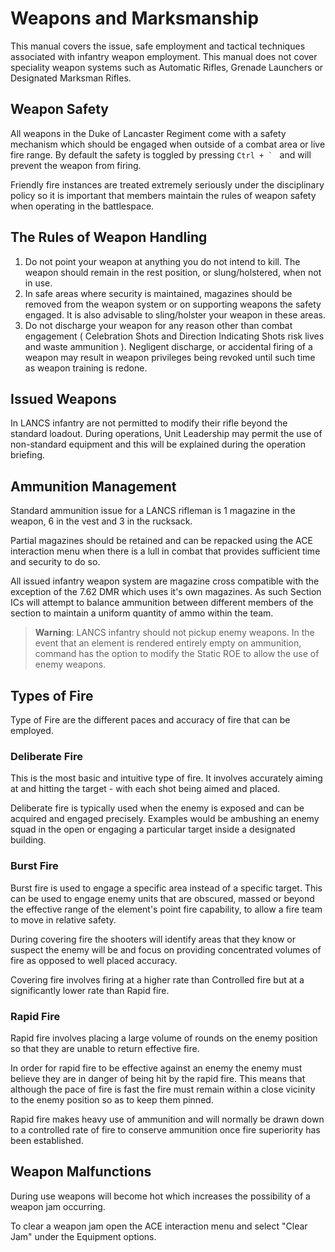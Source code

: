 # Weapons and Marksmanship
This manual covers the issue, safe employment and tactical techniques associated with infantry weapon employment. This manual does not cover speciality weapon systems such as Automatic Rifles, Grenade Launchers or Designated Marksman Rifles.

## Weapon Safety
All weapons in the Duke of Lancaster Regiment come with a safety mechanism which should be engaged when outside of a combat area or live fire range. By default the safety is toggled by pressing ``Ctrl + ` `` and will prevent the weapon from firing.

Friendly fire instances are treated extremely seriously under the disciplinary policy so it is important that members maintain the rules of weapon safety when operating in the battlespace.

## The Rules of Weapon Handling
1. Do not point your weapon at anything you do not intend to kill. The weapon should remain in the rest position, or slung/holstered, when not in use.
2. In safe areas where security is maintained, magazines should be removed from the weapon system or on supporting weapons the safety engaged. It is also advisable to sling/holster your weapon in these areas.
3. Do not discharge your weapon for any reason other than combat engagement ( Celebration Shots and Direction Indicating Shots risk lives and waste ammunition ). Negligent discharge, or accidental firing of a weapon may result in weapon privileges being revoked until such time as weapon training is redone.

## Issued Weapons
In LANCS infantry are not permitted to modify their rifle beyond the standard loadout. During operations, Unit Leadership may permit the use of non-standard equipment and this will be explained during the operation briefing.

## Ammunition Management
Standard ammunition issue for a LANCS rifleman is 1 magazine in the weapon, 6 in the vest and 3 in the rucksack.

Partial magazines should be retained and can be repacked using the ACE interaction menu when there is a lull in combat that provides sufficient time and security to do so.

All issued infantry weapon system are magazine cross compatible with the exception of the 7.62 DMR which uses it's own magazines. As such Section ICs will attempt to balance ammunition between different members of the section to maintain a uniform quantity of ammo within the team.

> **Warning**: LANCS infantry should not pickup enemy weapons. In the event that an element is rendered entirely empty on ammunition, command has the option to modify the Static ROE to allow the use of enemy weapons.

## Types of Fire
Type of Fire are the different paces and accuracy of fire that can be employed.

### Deliberate Fire
This is the most basic and intuitive type of fire. It involves accurately aiming at and hitting the target - with each shot being aimed and placed.

Deliberate fire is typically used when the enemy is exposed and can be acquired and engaged precisely. Examples would be ambushing an enemy squad in the open or engaging a particular target inside a designated building.

### Burst Fire
Burst fire is used to engage a specific area instead of a specific target. This can be used to engage enemy units that are obscured, massed or beyond the effective range of the element's point fire capability, to allow a fire team to move in relative safety.

During covering fire the shooters will identify areas that they know or suspect the enemy will be and focus on providing concentrated volumes of fire as opposed to well placed accuracy.

Covering fire involves firing at a higher rate than Controlled fire but at a significantly lower rate than Rapid fire.

###  Rapid Fire
Rapid fire involves placing a large volume of rounds on the enemy position so that they are unable to return effective fire.

In order for rapid fire to be effective against an enemy the enemy must believe they are in danger of being hit by the rapid fire. This means that although the pace of fire is fast the fire must remain within a close vicinity to the enemy position so as to keep them pinned.

Rapid fire makes heavy use of ammunition and will normally be drawn down to a controlled rate of fire to conserve ammunition once fire superiority has been established.

## Weapon Malfunctions
During use weapons will become hot which increases the possibility of a weapon jam occurring.

To clear a weapon jam open the ACE interaction menu and select "Clear Jam" under the Equipment options.
